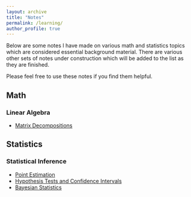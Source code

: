 ```yaml
---
layout: archive
title: "Notes"
permalink: /learning/
author_profile: true
---
```

Below are some notes I have made on various math and statistics topics which are considered essential background material. There are various other sets of notes under construction which will be added to the list as they are finished. 

Please feel free to use these notes if you find them helpful. 

## Math 

### Linear Algebra
- [Matrix Decompositions](/files/Matrix%20Decompositions.pdf)

## Statistics 

### Statistical Inference 
- [Point Estimation](/files/Statistics%20-%20Point%20Estimation.pdf)
- [Hypothesis Tests and Confidence Intervals](/files/Statistics%20-%20Hypothesis%20Tests%20and%20Confidence%20Intervals.pdf)
- [Bayesian Statistics](/files/Bayesain%20Statistics.pdf) 

